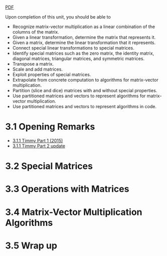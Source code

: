 [PDF](http://www.cs.utexas.edu/users/flame/LAFF/Notes/Week3.pdf#page=1)

Upon completion of this unit, you should be able to

- Recognize matrix-vector multiplication as a linear combination of the columns of the matrix.
- Given a linear transformation, determine the matrix that represents it.
- Given a matrix, determine the linear transformation that it represents.
- Connect special linear transformations to special matrices.
- Identify special matrices such as the zero matrix, the identity matrix, diagonal matrices, triangular matrices, and symmetric matrices.
- Transpose a matrix.
- Scale and add matrices.
- Exploit properties of special matrices.
- Extrapolate from concrete computation to algorithms for matrix-vector multiplication.
- Partition (slice and dice) matrices with and without special properties.
- Use partitioned matrices and vectors to represent algorithms for matrix-vector multiplication.
- Use partitioned matrices and vectors to represent algorithms in code. 


# 3.1 Opening Remarks

- [3.1.1 Timmy Part 1 (2015)](https://www.youtube.com/watch?v=q9hXKxn4jOk)
- [3.1.1 Timmy Part 2 update](https://www.youtube.com/watch?v=QQuGiBfddHY)

# 3.2 Special Matrices
# 3.3 Operations with Matrices
# 3.4 Matrix-Vector Multiplication Algorithms
# 3.5 Wrap up
